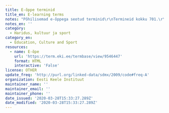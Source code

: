 ```yaml
---
title: E-õppe terminid
title_en: E-learning terms
notes: "Põhilisemad e-õppega seotud terminid\r\nTermineid kokku 701.\r\nKeeled: eesti, inglise."
notes_en: ''
category:
  - Haridus, kultuur ja sport
category_en:
  - Education, Culture and Sport
resources:
  - name: E-õpe
    url: 'https://term.eki.ee/termbase/view/9546447'
    format: HTML
    interactive: 'False'
license: OTHER
update_freq: 'http://purl.org/linked-data/sdmx/2009/code#freq-A'
organization: Eesti Keele Instituut
maintainer_name: ''
maintainer_email: ''
maintainer_phone: ''
date_issued: '2020-03-28T15:33:27.289Z'
date_modified: '2020-03-28T15:33:27.289Z'
---
```


